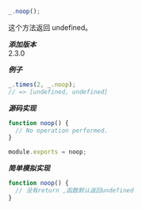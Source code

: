 ```js
_.noop();
```

这个方法返回 undefined。

**_添加版本_**  
2.3.0

**_例子_**

```js
_.times(2, _.noop);
// => [undefined, undefined]
```

**_源码实现_**

```js
function noop() {
  // No operation performed.
}

module.exports = noop;
```

**_简单模拟实现_**

```js
function noop() {
  // 没有return ,函数默认返回undefined
}
```
